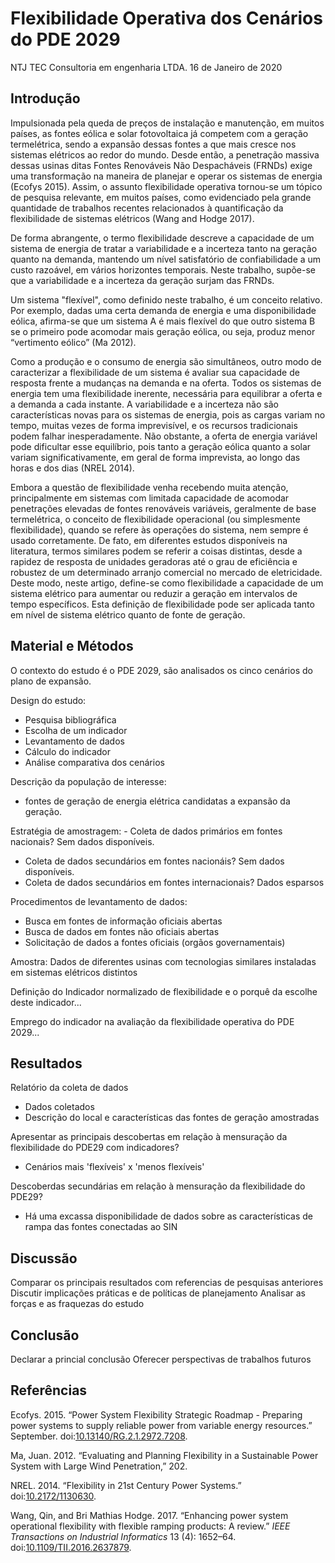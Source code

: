 Flexibilidade Operativa dos Cenários do PDE 2029
================
NTJ TEC Consultoria em engenharia LTDA.
16 de Janeiro de 2020

Introdução
----------

Impulsionada pela queda de preços de instalação e manutenção, em muitos países, as fontes eólica e solar fotovoltaica já competem com a geração termelétrica, sendo a expansão dessas fontes a que mais cresce nos sistemas elétricos ao redor do mundo. Desde então, a penetração massiva dessas usinas ditas Fontes Renováveis Não Despacháveis (FRNDs) exige uma transformação na maneira de planejar e operar os sistemas de energia (Ecofys 2015). Assim, o assunto flexibilidade operativa tornou-se um tópico de pesquisa relevante, em muitos países, como evidenciado pela grande quantidade de trabalhos recentes relacionados à quantificação da flexibilidade de sistemas elétricos (Wang and Hodge 2017).

De forma abrangente, o termo flexibilidade descreve a capacidade de um sistema de energia de tratar a variabilidade e a incerteza tanto na geração quanto na demanda, mantendo um nível satisfatório de confiabilidade a um custo razoável, em vários horizontes temporais. Neste trabalho, supõe-se que a variabilidade e a incerteza da geração surjam das FRNDs.

Um sistema "flexível", como definido neste trabalho, é um conceito relativo. Por exemplo, dadas uma certa demanda de energia e uma disponibilidade eólica, afirma-se que um sistema A é mais flexível do que outro sistema B se o primeiro pode acomodar mais geração eólica, ou seja, produz menor “vertimento eólico” (Ma 2012).

Como a produção e o consumo de energia são simultâneos, outro modo de caracterizar a flexibilidade de um sistema é avaliar sua capacidade de resposta frente a mudanças na demanda e na oferta. Todos os sistemas de energia tem uma flexibilidade inerente, necessária para equilibrar a oferta e a demanda a cada instante. A variabilidade e a incerteza não são características novas para os sistemas de energia, pois as cargas variam no tempo, muitas vezes de forma imprevisível, e os recursos tradicionais podem falhar inesperadamente. Não obstante, a oferta de energia variável pode dificultar esse equilíbrio, pois tanto a geração eólica quanto a solar variam significativamente, em geral de forma imprevista, ao longo das horas e dos dias (NREL 2014).

Embora a questão de flexibilidade venha recebendo muita atenção, principalmente em sistemas com limitada capacidade de acomodar penetrações elevadas de fontes renováveis variáveis, geralmente de base termelétrica, o conceito de flexibilidade operacional (ou simplesmente flexibilidade), quando se refere às operações do sistema, nem sempre é usado corretamente. De fato, em diferentes estudos disponíveis na literatura, termos similares podem se referir a coisas distintas, desde a rapidez de resposta de unidades geradoras até o grau de eficiência e robustez de um determinado arranjo comercial no mercado de eletricidade. Deste modo, neste artigo, define-se como flexibilidade a capacidade de um sistema elétrico para aumentar ou reduzir a geração em intervalos de tempo específicos. Esta definição de flexibilidade pode ser aplicada tanto em nível de sistema elétrico quanto de fonte de geração.

Material e Métodos
------------------

O contexto do estudo é o PDE 2029, são analisados os cinco cenários do plano de expansão.

Design do estudo:

-   Pesquisa bibliográfica
-   Escolha de um indicador
-   Levantamento de dados
-   Cálculo do indicador
-   Análise comparativa dos cenários

Descrição da população de interesse:
- fontes de geração de energia elétrica candidatas a expansão da geração.

Estratégia de amostragem: - Coleta de dados primários em fontes nacionais? Sem dados disponíveis.
- Coleta de dados secundários em fontes nacionáis? Sem dados disponíveis.
- Coleta de dados secundários em fontes internacionais? Dados esparsos

Procedimentos de levantamento de dados:
- Busca em fontes de informação oficiais abertas
- Busca de dados em fontes não oficiais abertas
- Solicitação de dados a fontes oficiais (orgãos governamentais)

Amostra: Dados de diferentes usinas com tecnologias similares instaladas em sistemas elétricos distintos

Definição do Indicador normalizado de flexibilidade e o porquê da escolhe deste indicador...

Emprego do indicador na avaliação da flexibilidade operativa do PDE 2029...

Resultados
----------

Relatório da coleta de dados
- Dados coletados
- Descrição do local e características das fontes de geração amostradas

Apresentar as principais descobertas em relação à mensuração da flexibilidade do PDE29 com indicadores?
- Cenários mais 'flexíveis' x 'menos flexíveis'

Descoberdas secundárias em relação à mensuração da flexibilidade do PDE29?
- Há uma excassa disponibilidade de dados sobre as características de rampa das fontes conectadas ao SIN

Discussão
---------

Comparar os principais resultados com referencias de pesquisas anteriores Discutir implicações práticas e de políticas de planejamento Analisar as forças e as fraquezas do estudo

Conclusão
---------

Declarar a princial conclusão
Oferecer perspectivas de trabalhos futuros

Referências
-----------

Ecofys. 2015. “Power System Flexibility Strategic Roadmap - Preparing power systems to supply reliable power from variable energy resources.” September. doi:[10.13140/RG.2.1.2972.7208](https://doi.org/10.13140/RG.2.1.2972.7208).

Ma, Juan. 2012. “Evaluating and Planning Flexibility in a Sustainable Power System with Large Wind Penetration,” 202.

NREL. 2014. “Flexibility in 21st Century Power Systems.” doi:[10.2172/1130630](https://doi.org/10.2172/1130630).

Wang, Qin, and Bri Mathias Hodge. 2017. “Enhancing power system operational flexibility with flexible ramping products: A review.” *IEEE Transactions on Industrial Informatics* 13 (4): 1652–64. doi:[10.1109/TII.2016.2637879](https://doi.org/10.1109/TII.2016.2637879).
